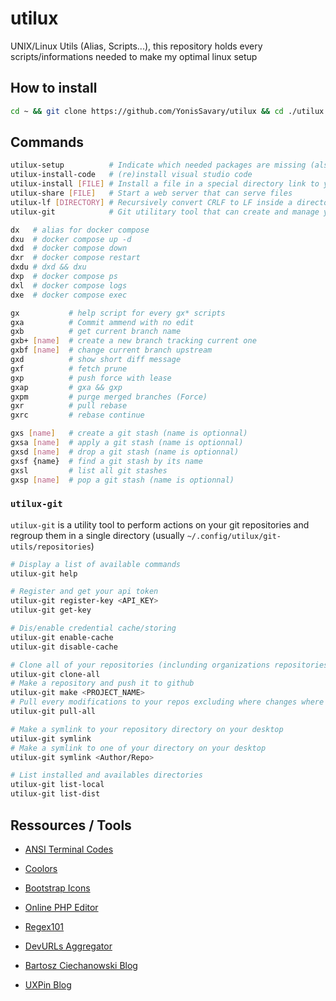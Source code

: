 # utilux
UNIX/Linux Utils (Alias, Scripts...),
this repository holds every scripts/informations needed to make my optimal linux setup

## How to install

```bash
cd ~ && git clone https://github.com/YonisSavary/utilux && cd ./utilux && ./install.sh
```

## Commands

```bash
utilux-setup          # Indicate which needed packages are missing (also install usual VSCode extensions)
utilux-install-code   # (re)install visual studio code
utilux-install [FILE] # Install a file in a special directory link to your $PATH
utilux-share [FILE]   # Start a web server that can serve files
utilux-lf [DIRECTORY] # Recursively convert CRLF to LF inside a directory (. by default)
utilux-git            # Git utilitary tool that can create and manage your repos

dx   # alias for docker compose
dxu  # docker compose up -d
dxd  # docker compose down
dxr  # docker compose restart
dxdu # dxd && dxu
dxp  # docker compose ps
dxl  # docker compose logs
dxe  # docker compose exec

gx           # help script for every gx* scripts
gxa          # Commit ammend with no edit
gxb          # get current branch name
gxb+ [name]  # create a new branch tracking current one
gxbf [name]  # change current branch upstream
gxd          # show short diff message
gxf          # fetch prune
gxp          # push force with lease
gxap         # gxa && gxp
gxpm         # purge merged branches (Force)
gxr          # pull rebase
gxrc         # rebase continue

gxs [name]   # create a git stash (name is optionnal)
gxsa [name]  # apply a git stash (name is optionnal)
gxsd [name]  # drop a git stash (name is optionnal)
gxsf {name}  # find a git stash by its name
gxsl         # list all git stashes
gxsp [name]  # pop a git stash (name is optionnal)
```

### `utilux-git`

`utilux-git` is a utility tool to perform actions on your git repositories and regroup them in a single directory (usually `~/.config/utilux/git-utils/repositories`)

```bash
# Display a list of available commands
utilux-git help

# Register and get your api token
utilux-git register-key <API_KEY>
utilux-git get-key

# Dis/enable credential cache/storing
utilux-git enable-cache
utilux-git disable-cache

# Clone all of your repositories (inclunding organizations repositories)
utilux-git clone-all
# Make a repository and push it to github
utilux-git make <PROJECT_NAME>
# Pull every modifications to your repos excluding where changes where made without committing
utilux-git pull-all

# Make a symlink to your repository directory on your desktop
utilux-git symlink
# Make a symlink to one of your directory on your desktop
utilux-git symlink <Author/Repo>

# List installed and availables directories
utilux-git list-local
utilux-git list-dist
```

## Ressources / Tools

- [ANSI Terminal Codes](https://gist.github.com/fnky/458719343aabd01cfb17a3a4f7296797)
- [Coolors](https://coolors.co/)
- [Bootstrap Icons](https://icons.getbootstrap.com/)
- [Online PHP Editor](https://onlinephp.io/)
- [Regex101](https://regex101.com/)

- [DevURLs Aggregator](https://devurls.com/)
- [Bartosz Ciechanowski Blog](https://ciechanow.ski/)
- [UXPin Blog](https://www.uxpin.com/studio/blog/)






